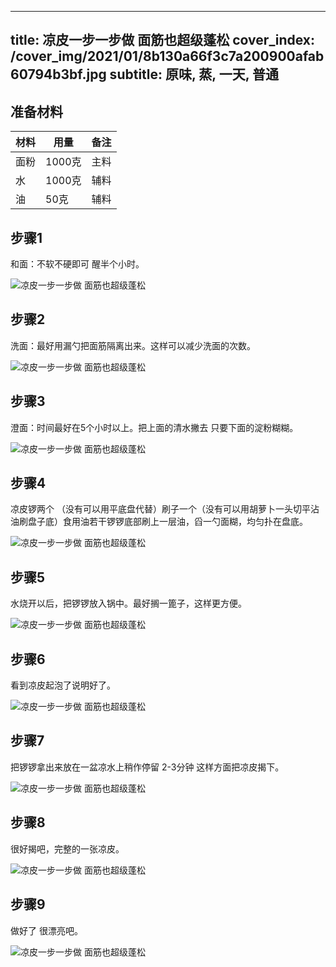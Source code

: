 
---
title: 凉皮一步一步做 面筋也超级蓬松
cover_index: /cover_img/2021/01/8b130a66f3c7a200900afab60794b3bf.jpg
subtitle: 原味, 蒸, 一天, 普通
---

## 准备材料

| 材料     | 用量 | 备注|
| ------- | ----- | --- |
| 面粉 | 1000克| 主料 |
| 水 | 1000克| 辅料 |
| 油 | 50克| 辅料 |

## 步骤1

和面：不软不硬即可 醒半个小时。

![凉皮一步一步做 面筋也超级蓬松](https://i8.meishichina.com/attachment/recipe/201010/201010211747547.jpg?x-oss-process=style/p320) 

## 步骤2

洗面：最好用漏勺把面筋隔离出来。这样可以减少洗面的次数。

![凉皮一步一步做 面筋也超级蓬松](https://i8.meishichina.com/attachment/recipe/201010/201010211749112.jpg?x-oss-process=style/p320) 

## 步骤3

澄面：时间最好在5个小时以上。把上面的清水撇去 只要下面的淀粉糊糊。

![凉皮一步一步做 面筋也超级蓬松](https://i8.meishichina.com/attachment/recipe/201010/201010211750438.jpg?x-oss-process=style/p320) 

## 步骤4

凉皮锣两个 （没有可以用平底盘代替）刷子一个（没有可以用胡萝卜一头切平沾油刷盘子底）食用油若干锣锣底部刷上一层油，舀一勺面糊，均匀扑在盘底。

![凉皮一步一步做 面筋也超级蓬松](https://i8.meishichina.com/attachment/recipe/201010/201010211755473.jpg?x-oss-process=style/p320) 

## 步骤5

水烧开以后，把锣锣放入锅中。最好搁一篦子，这样更方便。

![凉皮一步一步做 面筋也超级蓬松](https://i8.meishichina.com/attachment/recipe/201010/201010211758584.jpg?x-oss-process=style/p320) 

## 步骤6

看到凉皮起泡了说明好了。

![凉皮一步一步做 面筋也超级蓬松](https://i8.meishichina.com/attachment/recipe/201010/201010211759486.jpg?x-oss-process=style/p320) 

## 步骤7

把锣锣拿出来放在一盆凉水上稍作停留 2-3分钟 这样方面把凉皮揭下。

![凉皮一步一步做 面筋也超级蓬松](https://i8.meishichina.com/attachment/recipe/201010/201010211801111.jpg?x-oss-process=style/p320) 

## 步骤8

很好揭吧，完整的一张凉皮。

![凉皮一步一步做 面筋也超级蓬松](https://i8.meishichina.com/attachment/recipe/201010/201010211802077.jpg?x-oss-process=style/p320) 

## 步骤9

做好了 很漂亮吧。

![凉皮一步一步做 面筋也超级蓬松](https://i8.meishichina.com/attachment/recipe/201010/201010211802523.jpg?x-oss-process=style/p320) 

